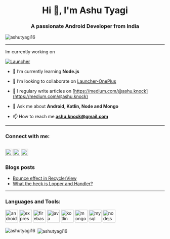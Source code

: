 <h1 align="center">Hi 👋, I'm Ashu Tyagi</h1>
<h3 align="center">A passionate Android Developer from India</h3>

<p align="left"> <img src="https://komarev.com/ghpvc/?username=ashutyagi16" alt="ashutyagi16" /> </p>

---
Im currently working on

[![Launcher](https://github-readme-stats.venipa.vercel.app/api/pin/?username=AshuTyagi16&repo=Launcher-OnePlus)](https://github.com/AshuTyagi16/Launcher-OnePlus)

- 🌱 I’m currently learning **Node.js**

- 👯 I’m looking to collaborate on [Launcher-OnePlus](https://github.com/AshuTyagi16/Launcher-OnePlus)

- 📝 I regulary write articles on [https://medium.com/@ashu.knock](https://medium.com/@ashu.knock)

- 💬 Ask me about **Android, Kotlin, Node and Mongo**

- 📫 How to reach me **ashu.knock@gmail.com**
---
### Connect with me:

[<img align="left" alt="AshuTyagi16 | LinkedIn" width="22px" src="https://cdn.jsdelivr.net/npm/simple-icons@v3/icons/linkedin.svg" />][linkedin]
[<img align="left" alt="AshuTyagi16 | StackOverflow" width="22px" src="https://cdn.jsdelivr.net/npm/simple-icons@v3/icons/stackoverflow.svg" />][stackoverflow]
[<img align="left" alt="AshuTyagi16 | Medium" width="22px" src="https://cdn.jsdelivr.net/npm/simple-icons@v3/icons/medium.svg" />][medium]
</br>
---
### Blogs posts
<!-- BLOG-POST-LIST:START -->
- [Bounce effect in RecyclerView](https://medium.com/mindorks/bounce-effect-in-recyclerview-6463a7f81e5?source=rss-51a41ea8aaad------2)
- [What the heck is Lopper and Handler?](https://blog.usejournal.com/what-the-heck-is-lopper-and-handler-5d61b17b67c0?source=rss-51a41ea8aaad------2)
<!-- BLOG-POST-LIST:END -->
---
### Languages and Tools:
<p align="left"><img src="https://devicons.github.io/devicon/devicon.git/icons/android/android-original-wordmark.svg" alt="android" width="40" height="40"/> <img src="https://devicons.github.io/devicon/devicon.git/icons/express/express-original-wordmark.svg" alt="express" width="40" height="40"/> <img src="https://www.vectorlogo.zone/logos/firebase/firebase-icon.svg" alt="firebase" width="40" height="40"/> <img src="https://devicons.github.io/devicon/devicon.git/icons/java/java-original-wordmark.svg" alt="java" width="40" height="40"/> <img src="https://www.vectorlogo.zone/logos/kotlinlang/kotlinlang-icon.svg" alt="kotlin" width="40" height="40"/> <img src="https://devicons.github.io/devicon/devicon.git/icons/mongodb/mongodb-original-wordmark.svg" alt="mongodb" width="40" height="40"/> <img src="https://devicons.github.io/devicon/devicon.git/icons/mysql/mysql-original-wordmark.svg" alt="mysql" width="40" height="40"/> <img src="https://devicons.github.io/devicon/devicon.git/icons/nodejs/nodejs-original-wordmark.svg" alt="nodejs" width="40" height="40"/></p>

<p><img align="left" src="https://github-readme-stats.vercel.app/api/top-langs/?username=ashutyagi16&layout=compact" alt="ashutyagi16" /></p>

<p>&nbsp;<img align="center" src="https://github-readme-stats.vercel.app/api?username=ashutyagi16&show_icons=true" alt="ashutyagi16" /></p>

[linkedin]: https://linkedin.com/in/ashutyagi16
[stackoverflow]: https://stackoverflow.com/users/6570945
[medium]: https://medium.com/@ashu.knock
